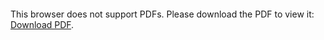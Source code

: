 <object data="christ-in-song/CIS1908pdfs/273.pdf" type="application/pdf" width="100%" height="1024px">
    <embed src="christ-in-song/CIS1908pdfs/273.pdf">
        <p>This browser does not support PDFs. Please download the PDF to view it: <a href="christ-in-song/CIS1908pdfs/273.pdf">Download PDF</a>.</p>
    </embed>
</object>
